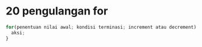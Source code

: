 # 20 pengulangan for

```javascript
for(penentuan nilai awal; kondisi terminasi; increment atau decrement) {
  aksi;
}
```

